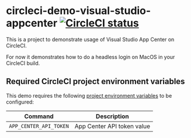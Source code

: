 # circleci-demo-visual-studio-appcenter [![CircleCI status](https://circleci.com/gh/lokst/circleci-demo-visual-studio-appcenter.svg "CircleCI status")](https://circleci.com/gh/lokst/circleci-demo-visual-studio-appcenter)
This is a project to demonstrate usage of Visual Studio App Center on CircleCI.

For now it demonstrates how to do a headless login on MacOS in your CircleCI build.

## Required CircleCI project environment variables
This demo requires the following [project environment variables](https://circleci.com/docs/2.0/env-vars/#setting-an-environment-variable-in-a-project) to be configured:

| Command                               | Description                                                    |
| ------------------------------------- | -------------------------------------------------------------- |
| `APP_CENTER_API_TOKEN` | App Center API token value |

